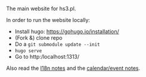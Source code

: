 The main website for hs3.pl.

In order to run the website locally:

- Install hugo: https://gohugo.io/installation/
- (Fork &) clone repo
- Do a `git submodule update --init`
- `hugo serve`
- Go to http:/localhost:1313/

Also read the [I18n notes](i18n.md) and the [calendar/event notes](calendar.md).
